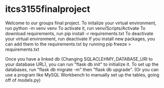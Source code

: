 # itcs3155finalproject
Welcome to our groups final project.
To initalize your virtual environment, run
python -m venv venv
To activate it, run
venv/Scripts/Activate
To download requirements, run
pip install -r requirements.txt
To deactivate your virtual environment, run
deactivate
If you install new packages, you can add them to the requirements.txt by running
pip freeze > requirements.txt

Once you have a linked db (Changing SQLACLEHMY_DATABASE_URI to your database URL), you can run "flask db init" to initialize it.
To set up the databases, run "flask db migrate -m"
then "flask db upgrade". (Or you can use a program like MySQL Workbench to manually set up the tables, going off of models.py)

